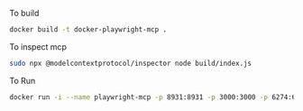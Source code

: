 To build
```bash
docker build -t docker-playwright-mcp .
```

To inspect mcp
```bash
sudo npx @modelcontextprotocol/inspector node build/index.js
```

To Run
```bash
docker run -i --name playwright-mcp -p 8931:8931 -p 3000:3000 -p 6274:6274 --rm docker-playwright-mcp:latest
```
